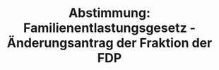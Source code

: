 ---
abstimmung:
  abstimmung: 4
  bundestagssitzung: 59
  legislaturperiode: 19
categories:
- Todo
data:
- title: Abstimmungsergebnis 20181019_4-data.pdf
  url: /res/2021-btw/abstimmungsergebnisse/20181019_4-data.pdf
- title: Abstimmungsergebnis 20181019_4_xls-data.xls
  url: /res/2021-btw/abstimmungsergebnisse/20181019_4_xls-data.xls
- title: Abstimmungsergebnis 20181019_4_xls-datacsv
  url: /res/2021-btw/abstimmungsergebnisse/csv/20181019_4_xls-datacsv
ergebnis:
  afd:
    enthaltung: 0
    gesamt: 92
    ja: 0
    nein: 72
    nichtabgegeben: 20
    ungueltig: 0
  bü90/gr:
    enthaltung: 0
    gesamt: 67
    ja: 52
    nein: 0
    nichtabgegeben: 15
    ungueltig: 0
  cdu/csu:
    enthaltung: 0
    gesamt: 246
    ja: 184
    nein: 0
    nichtabgegeben: 62
    ungueltig: 0
  die linke.:
    enthaltung: 0
    gesamt: 69
    ja: 52
    nein: 0
    nichtabgegeben: 17
    ungueltig: 0
  fdp:
    enthaltung: 3
    gesamt: 80
    ja: 53
    nein: 0
    nichtabgegeben: 24
    ungueltig: 0
  file: 20181019_4_xls-data.xls
  fraktionslos:
    enthaltung: 0
    gesamt: 2
    ja: 0
    nein: 0
    nichtabgegeben: 2
    ungueltig: 0
  spd:
    enthaltung: 0
    gesamt: 153
    ja: 115
    nein: 0
    nichtabgegeben: 38
    ungueltig: 0
layout: abstimmung
links:
- title: Link zu bundestag.de
  url: https://www.bundestag.de/parlament/plenum/abstimmung/abstimmung?id=552
preview: 'Deutscher Bundestag


  59. Sitzung des Deutschen Bundestages

  am Freitag, 19. Oktober 2018


  Endgültiges Ergebnis der Namentlichen Abstimmung Nr. 4


  Beschlussempfehlung des Ausschusses für Umwelt, Naturschutz und nukleare Sicherheit

  (16. Ausschuss)

  zu dem Antrag der Abgeordneten Marc Bernhard, Karsten Hilse, Udo Theodor

  Hemmelgarn, weiterer Abgeordneter und der Fraktion der AfD

  Überprüfung der EU-NO2-Grenzwerte, die seit 2010 in deutschen Städten zur Anwendung

  kommen

  Drs. 19/1213 und 19/5108'
tags:
- Todo
title: 'Abstimmung: Familienentlastungsgesetz - Änderungsantrag der Fraktion der FDP'
---